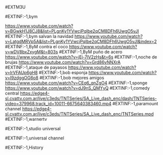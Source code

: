 #EXTM3U

#EXTINF:-1,bym

https://www.youtube.com/watch?v=BGwkH1J8CJ8&list=PLgnKy1YVwcjPqIbe2qCM8DFh6UwgO5vJI
#EXTINF:-1,bym salvan la navidad
https://www.youtube.com/watch?v=LatgdMRVp5A&list=PLgnKy1YVwcjPqIbe2qCM8DFh6UwgO5vJI&index=2
#EXTINF:-1,ByM contra el coco
https://www.youtube.com/watch?v=wDV8bxZxygM&t=803s
#EXTINF:-1,ByM puño de acero
https://www.youtube.com/watch?v=jEj-7lV2zHs&t=6s
#EXTINF:-1,noche de brujas
https://www.youtube.com/watch?v=Grd86vNNXrA
#EXTINF:-1,ataque de payasos
https://www.youtube.com/watch?v=IrVFAUp6gH8
#EXTINF:-1,bob esponja
https://www.youtube.com/watch?v=I9zdggOG6o8
#EXTINF:-1,bob mejores amigos
https://www.youtube.com/watch?v=CEq6_qnZgO4
#EXTINF:-1,sponge
https://www.youtube.com/watch?v=dJ9nS_QMYyQ
#EXTINF:-1,comedy central
https://edge4-sl.cvattv.com.ar/live/c3eds/TNTSeries/SA_Live_dash_enc/dash/TNTSeries-video=379968.track_id=10011-6675640383460.mp4
#EXTINF:-1,paramount channel
https://edge4-sl.cvattv.com.ar/live/c3eds/TNTSeries/SA_Live_dash_enc/TNTSeries.mpd
#EXTINF:-1,warnertv

#EXTINF:-1,studio universal

#EXTINF:-1,universal channel

#EXTINF:-1,History






